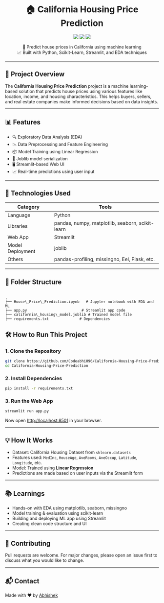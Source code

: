 <h1 align="center">🏠 California Housing Price Prediction</h1>

<p align="center">
  <img src="https://img.shields.io/github/license/Codeabhi096/California-Housing-Price-Prediction?style=flat-square" />
  <img src="https://img.shields.io/github/stars/Codeabhi096/California-Housing-Price-Prediction?style=flat-square" />
  <img src="https://img.shields.io/github/forks/Codeabhi096/California-Housing-Price-Prediction?style=flat-square" />
</p>

<p align="center">
  🔮 Predict house prices in California using machine learning<br>
  📈 Built with Python, Scikit-Learn, Streamlit, and EDA techniques<br>
</p>

---

## 📌 Project Overview

The **California Housing Price Prediction** project is a machine learning-based solution that predicts house prices using various features like location, income, and housing characteristics. This helps buyers, sellers, and real estate companies make informed decisions based on data insights.

---

## 📊 Features

- 🔍 Exploratory Data Analysis (EDA)
- 📉 Data Preprocessing and Feature Engineering
- 📦 Model Training using Linear Regression
- 💾 Joblib model serialization
- 🖥️ Streamlit-based Web UI
- 📈 Real-time predictions using user input

---

## 🚀 Technologies Used

| Category | Tools |
|---------|-------|
| Language | Python |
| Libraries | pandas, numpy, matplotlib, seaborn, scikit-learn |
| Web App | Streamlit |
| Model Deployment | joblib |
| Others | pandas-profiling, missingno, Eel, Flask, etc. |

---

## 📁 Folder Structure

```

.
├── House\_Price\_Prediction.ipynb   # Jupyter notebook with EDA and ML
├── app.py                         # Streamlit app code
├── california\_housing\_model.joblib # Trained model file
├── requirements.txt              # Dependencies

````





## 🛠️ How to Run This Project

### 1. Clone the Repository

```bash
git clone https://github.com/Codeabhi096/California-Housing-Price-Prediction.git
cd California-Housing-Price-Prediction
```

### 2. Install Dependencies

```bash
pip install -r requirements.txt
```

### 3. Run the Web App

```bash
streamlit run app.py
```

Now open [http://localhost:8501](http://localhost:8501) in your browser.

---

## 💡 How It Works

* Dataset: California Housing Dataset from `sklearn.datasets`
* Features used: `MedInc`, `HouseAge`, `AveRooms`, `AveOccup`, `Latitude`, `Longitude`, etc.
* Model: Trained using **Linear Regression**
* Predictions are made based on user inputs via the Streamlit form

---

## 📚 Learnings

* Hands-on with EDA using matplotlib, seaborn, missingno
* Model training & evaluation using scikit-learn
* Building and deploying ML app using Streamlit
* Creating clean code structure and UI

---

## 🤝 Contributing

Pull requests are welcome. For major changes, please open an issue first to discuss what you would like to change.

---



## 📬 Contact

Made with ❤️ by [Abhishek](https://www.linkedin.com/in/abhishekbhardwaj01/)






